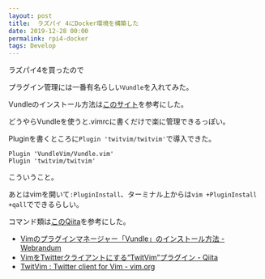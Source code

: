 ```yaml
---
layout: post
title:  ラズパイ 4にDocker環境を構築した
date: 2019-12-28 00:00
permalink: rpi4-docker
tags: Develop
---
```


ラズパイ4を買ったので

プラグイン管理には一番有名らしい`Vundle`を入れてみた。

Vundleのインストール方法は<a href="https://webrandum.net/vundle/">このサイト</a>を参考にした。

どうやらVundleを使うと.vimrcに書くだけで楽に管理できるっぽい。

Pluginを書くところに`Plugin 'twitvim/twitvim'`で導入できた。

```vim
Plugin 'VundleVim/Vundle.vim'
Plugin 'twitvim/twitvim'
```

こういうこと。

あとはvimを開いて`:PluginInstall`、ターミナル上からは`vim +PluginInstall +qall`でできるらしい。

コマンド類は<a href="https://qiita.com/noboru/items/f709e42489d9351e8421">このQiita</a>を参考にした。


 - <a href="https://webrandum.net/vundle/">Vimのプラグインマネージャー「Vundle」のインストール方法 - Webrandum</a>
 - <a href="https://qiita.com/noboru/items/f709e42489d9351e8421">VimをTwitterクライアントにする“TwitVim”プラグイン - Qiita</a>
 - <a href="https://www.vim.org/scripts/script.php?script_id=2204">TwitVim : Twitter client for Vim - vim.org</a>